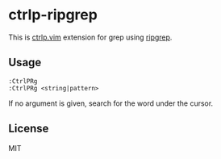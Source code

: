 
# ctrlp-ripgrep

This is [ctrlp.vim][1] extension for grep using [ripgrep][2].

## Usage

```vim
:CtrlPRg
:CtrlPRg <string|pattern>
```

If no argument is given, search for the word under the cursor.

## License

MIT

[1]: https://github.com/ctrlpvim/ctrlp.vim
[2]: https://github.com/BurntSushi/ripgrep
